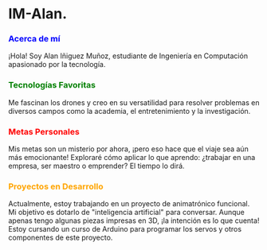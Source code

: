 # IM-Alan.
### <span style="color:blue">Acerca de mí</span>
¡Hola! Soy Alan Iñiguez Muñoz, estudiante de Ingeniería en Computación apasionado por la tecnología. 

### <span style="color:green">Tecnologías Favoritas</span>
Me fascinan los drones y creo en su versatilidad para resolver problemas en diversos campos como la academia, el entretenimiento y la investigación.

### <span style="color:red">Metas Personales</span>
Mis metas son un misterio por ahora, ¡pero eso hace que el viaje sea aún más emocionante! Exploraré cómo aplicar lo que aprendo: ¿trabajar en una empresa, ser maestro o emprender? El tiempo lo dirá.

### <span style="color:orange">Proyectos en Desarrollo</span>
Actualmente, estoy trabajando en un proyecto de animatrónico funcional. Mi objetivo es dotarlo de "inteligencia artificial" para conversar. Aunque apenas tengo algunas piezas impresas en 3D, ¡la intención es lo que cuenta! Estoy cursando un curso de Arduino para programar los servos y otros componentes de este proyecto.
